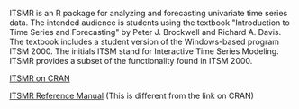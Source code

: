 ITSMR is an R package for analyzing and forecasting univariate time series data.
The intended audience is students using the textbook "Introduction to Time Series and Forecasting" by Peter J. Brockwell and Richard A. Davis.
The textbook includes a student version of the Windows-based program ITSM 2000.
The initials ITSM stand for Interactive Time Series Modeling.
ITSMR provides a subset of the functionality found in ITSM 2000.

[ITSMR on CRAN](https://CRAN.R-project.org/package=itsmr)

[ITSMR Reference Manual](https://georgeweigt.github.io/itsmr-refman.pdf)
(This is different from the link on CRAN)
